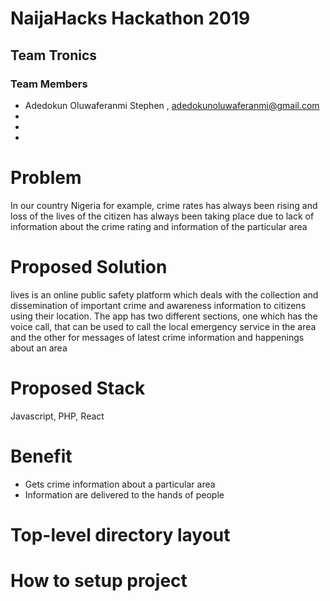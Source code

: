 
# NaijaHacks Hackathon 2019

## Team Tronics

### Team Members

- Adedokun Oluwaferanmi Stephen , adedokunoluwaferanmi@gmail.com
- 
- 
-


# Problem

In our country Nigeria for example,  crime rates has always been rising and loss of the lives of the citizen has always been taking place due to lack of information about the crime rating and information of the particular area

# Proposed Solution

lives is an online public safety platform which deals with the collection and dissemination of important crime and awareness information to citizens using their location. The app has two different sections, one which has the voice call, that can be used to call the local emergency service in the area and the other for messages of latest crime information and happenings about an area

# Proposed Stack

Javascript,  PHP,  React 

# Benefit

-  Gets crime information about a particular area
-  Information are delivered to the hands of people


# Top-level directory layout

   

# How to setup project 
